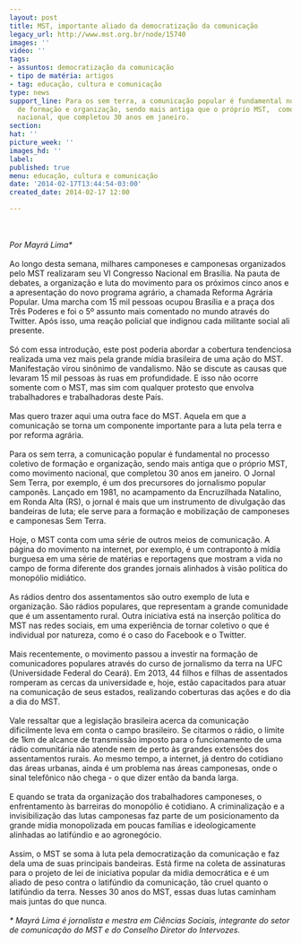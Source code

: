 ```yaml
---
layout: post
title: MST, importante aliado da democratização da comunicação
legacy_url: http://www.mst.org.br/node/15740
images: ''
video: ''
tags:
- assuntos: democratização da comunicação
- tipo de matéria: artigos
- tag: educação, cultura e comunicação
type: news
support_line: Para os sem terra, a comunicação popular é fundamental no processo  coletivo
  de formação e organização, sendo mais antiga que o próprio MST,  como movimento
  nacional, que completou 30 anos em janeiro.
section: 
hat: ''
picture_week: ''
images_hd: ''
label: 
published: true
menu: educação, cultura e comunicação
date: '2014-02-17T13:44:54-03:00'
created_date: 2014-02-17 12:00

---
```

<p><br><br><em>Por Mayrá Lima*</em><br><br>Ao longo desta semana, milhares camponeses e camponesas organizados pelo MST realizaram seu VI Congresso Nacional em Brasília. Na pauta de debates, a organização e luta do movimento para os próximos cinco anos e a apresentação do novo programa agrário, a chamada Reforma Agrária Popular. Uma marcha com 15 mil pessoas ocupou Brasília e a praça dos Três Poderes e foi o 5º assunto mais comentado no mundo através do Twitter. Após isso, uma reação policial que indignou cada militante social ali presente.<br><br>Só com essa introdução, este post poderia abordar a cobertura tendenciosa realizada uma vez mais pela grande mídia brasileira de uma ação do MST. Manifestação virou sinônimo de vandalismo. Não se discute as causas que levaram 15 mil pessoas às ruas em profundidade. E isso não ocorre somente com o MST, mas sim com qualquer protesto que envolva trabalhadores e trabalhadoras deste País.<br><br>Mas quero trazer aqui uma outra face do MST. Aquela em que a comunicação se torna um componente importante para a luta pela terra e por reforma agrária.<br><br>Para os sem terra, a comunicação popular é fundamental no processo coletivo de formação e organização, sendo mais antiga que o próprio MST, como movimento nacional, que completou 30 anos em janeiro. O Jornal Sem Terra, por exemplo, é um dos precursores do jornalismo popular camponês. Lançado em 1981, no acampamento da Encruzilhada Natalino, em Ronda Alta (RS), o jornal é mais que um instrumento de divulgação das bandeiras de luta; ele serve para a formação e mobilização de camponeses e camponesas Sem Terra.<br><br>Hoje, o MST conta com uma série de outros meios de comunicação. A página do movimento na internet, por exemplo, é um contraponto à mídia burguesa em uma série de matérias e reportagens que mostram a vida no campo de forma diferente dos grandes jornais alinhados à visão política do monopólio midiático.<br><br>As rádios dentro dos assentamentos são outro exemplo de luta e organização. São rádios populares, que representam a grande comunidade que é um assentamento rural. Outra iniciativa está na inserção política do MST nas redes sociais, em uma experiência de tornar coletivo o que é individual por natureza, como é o caso do Facebook e o Twitter.<br><br>Mais recentemente, o movimento passou a investir na formação de comunicadores populares através do curso de jornalismo da terra na UFC (Universidade Federal do Ceará). Em 2013, 44 filhos e filhas de assentados romperam as cercas da universidade e, hoje, estão capacitados para atuar na comunicação de seus estados, realizando coberturas das ações e do dia a dia do MST.<br><br>Vale ressaltar que a legislação brasileira acerca da comunicação dificilmente leva em conta o campo brasileiro. Se citarmos o rádio, o limite de 1km de alcance de transmissão imposto para o funcionamento de uma rádio comunitária não atende nem de perto às grandes extensões dos assentamentos rurais. Ao mesmo tempo, a internet, já dentro do cotidiano das áreas urbanas, ainda é um problema nas áreas camponesas, onde o sinal telefônico não chega - o que dizer então da banda larga.<br><br>E quando se trata da organização dos trabalhadores camponeses, o enfrentamento às barreiras do monopólio é cotidiano. A criminalização e a invisibilização das lutas camponesas faz parte de um posicionamento da grande mídia monopolizada em poucas famílias e ideologicamente alinhadas ao latifúndio e ao agronegócio.<br><br>Assim, o MST se soma à luta pela democratização da comunicação e faz dela uma de suas principais bandeiras. Está firme na coleta de assinaturas para o projeto de lei de iniciativa popular da mídia democrática e é um aliado de peso contra o latifúndio da comunicação, tão cruel quanto o latifúndio da terra. Nesses 30 anos do MST, essas duas lutas caminham mais juntas do que nunca.<br><br><em>* Mayrá Lima é jornalista e mestra em Ciências Sociais, integrante do setor de comunicação do MST e do Conselho Diretor do Intervozes.</em></p><p>&nbsp;</p>

